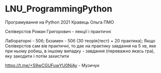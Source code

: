 # LNU_ProgrammingPython
Програмування на Python 2021 Кравець Ольга ПМО

Селіверстов Роман Григорович - лекції і практичні

Лабораторні - 50б;
Екзамен - 50б (30 теорія(тест) + 20 практика); Якщо Селіверстов сам вів практичні, то дає на практику завдання на 5 хв, яке при ньому робиш, в іншому випадку - завдання (переважно якась гра), яку закодити і потім захистити


https://t.me/+S9wCGUFuwYU0NjAy - Музичук
